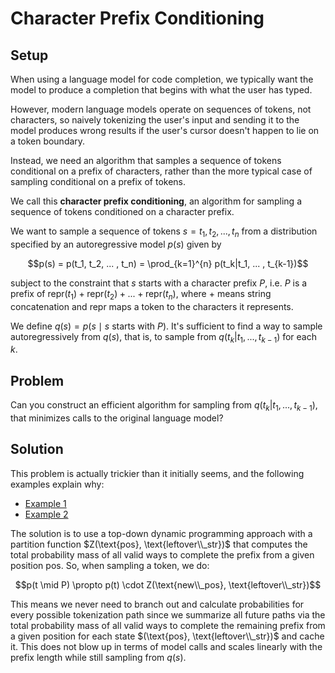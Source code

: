 # Character Prefix Conditioning

## Setup

When using a language model for code completion, we typically want the model to produce a completion that begins with what the user has typed.

However, modern language models operate on sequences of tokens, not characters, so naively tokenizing the user's input and sending it to the model produces wrong results if the user's cursor doesn't happen to lie on a token boundary.

Instead, we need an algorithm that samples a sequence of tokens conditional on a prefix of characters, rather than the more typical case of sampling conditional on a prefix of tokens.

We call this **character prefix conditioning**, an algorithm for sampling a sequence of tokens conditioned on a character prefix.

We want to sample a sequence of tokens $s = t_1, t_2, ... , t_n$ from a distribution specified by an autoregressive model $p(s)$ given by

$$p(s) = p(t_1, t_2, ... , t_n) = \prod_{k=1}^{n} p(t_k|t_1, ... , t_{k-1})$$

subject to the constraint that $s$ starts with a character prefix $P$, i.e. $P$ is a prefix of $\text{repr}(t_1) + \text{repr}(t_2) + ... + \text{repr}(t_n)$, where $+$ means string concatenation and $\text{repr}$ maps a token to the characters it represents.

We define $q(s) = p(s \mid s \text{ starts with } P)$. It's sufficient to find a way to sample autoregressively from $q(s)$, that is, to sample from $q(t_k|t_1, ... , t_{k-1})$ for each $k$.

## Problem

Can you construct an efficient algorithm for sampling from $q(t_k|t_1, ... , t_{k-1})$, that minimizes calls to the original language model?

## Solution
This problem is actually trickier than it initially seems, and the following examples explain why:
- [Example 1](https://x.com/jbfja/status/1876492234117505175)
- [Example 2](https://news.ycombinator.com/item?id=42670128)

The solution is to use a top-down dynamic programming approach with a partition function $Z(\text{pos}, \text{leftover\\_str})$ that computes the total probability mass of all valid ways to complete the prefix from a given position ${\text{pos}}$. So, when sampling a token, we do:

$$p(t \mid P) \propto p(t) \cdot Z(\text{new\\_pos}, \text{leftover\\_str})$$

This means we never need to branch out and calculate probabilities for every possible tokenization path since we summarize all future paths via the total probability mass of all valid ways to complete the remaining prefix from a given position for each state $(\text{pos}, \text{leftover\\_str})$
and cache it. This does not blow up in terms of model calls and scales linearly with the prefix length while still sampling from $q(s)$.
